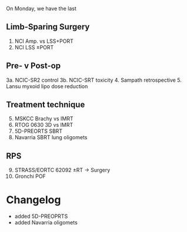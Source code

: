On Monday, we have the last 

## Limb-Sparing Surgery
1.  NCI Amp. vs LSS+PORT
2.  NCI LSS ±PORT

## Pre- v Post-op
3a. NCIC-SR2 control
3b. NCIC-SRT toxicity
4.  Sampath retrospective
5.  Lansu myxoid lipo dose reduction

## Treatment technique
5.  MSKCC Brachy vs IMRT
6.  RTOG 0630 3D vs IMRT
7.  5D-PREORTS SBRT
8.  Navarria SBRT lung oligomets

## RPS
9.  STRASS/EORTC 62092 ±RT → Surgery
10. Gronchi POF

# Changelog
- added 5D-PREOPRTS
- added Navarria oligomets

